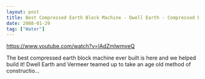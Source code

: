 ```yaml
---
layout: post
title: Best Compressed Earth Block Machine - Dwell Earth - Compressed Earth Block Experts .m4v
date: 2008-01-29
tag: ["Water"]
---
```


https://www.youtube.com/watch?v=lAdZmlwmveQ  

The best compressed earth block machine ever built is here and we helped build it! Dwell Earth and Vermeer teamed up to take an age old method of constructio...